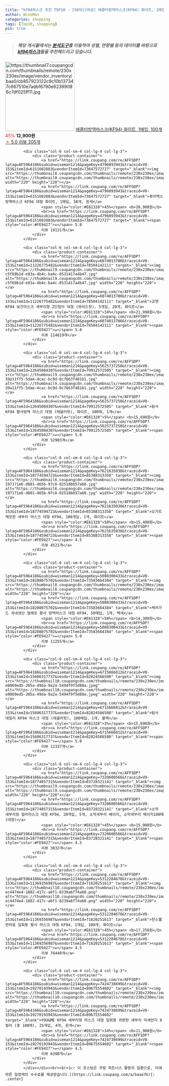 ```yaml
---
title: "kf94마스크 추천 TOP10 - [50대][여성] 에콜터방역마스크(KF94) 화이트, 1매입, 100개"
author: WiseMan
categories: shopping
tags: [Top10, shopping]
pin: true
---
```


> ##### 해당 게시물에서는 [**분석도구**](https://itemscout.io/)를 이용하여 **성별**, **연령별** 등의 데이터를 바탕으로 [**kf94마스크**](https://link.coupang.com/a/baae76)들을 추천해드리고 있습니다.
<div class="container"><div class="row">
            <div class="col-6 col-sm-4 col-lg-4 col-lg-3">
                <div class="product-container">
                    <a href="https://link.coupang.com/re/AFFSDP?lptag=AF5964186&subid=wiseman1214&pageKey=6393438334&traceid=V0-153&itemId=13883336317&vendorItemId=83948877763" target="_blank"><img src="https://thumbnail7.coupangcdn.com/thumbnails/remote/230x230ex/image/vendor_inventory/baa0/cb857923122c9c10b137347c667510e7adbf6790e62399086c7df025ff11.jpg" alt="https://thumbnail7.coupangcdn.com/thumbnails/remote/230x230ex/image/vendor_inventory/baa0/cb857923122c9c10b137347c667510e7adbf6790e62399086c7df025ff11.jpg" width="220" height="220"></a>
                    <a href="https://link.coupang.com/re/AFFSDP?lptag=AF5964186&subid=wiseman1214&pageKey=6393438334&traceid=V0-153&itemId=13883336317&vendorItemId=83948877763" target="_blank">에콜터방역마스크(KF94) 화이트, 1매입, 100개</a>
                    <span style="color:#E61328">45%</span> <b>12,900원</b>
                    <br><a href="https://link.coupang.com/re/AFFSDP?lptag=AF5964186&subid=wiseman1214&pageKey=6393438334&traceid=V0-153&itemId=13883336317&vendorItemId=83948877763" target="_blank"><span style="color:#FE9427">★</span> 5.0
                    리뷰 205개</a>
                </div>
            </div>
            
            <div class="col-6 col-sm-4 col-lg-4 col-lg-3">
                <div class="product-container">
                    <a href="https://link.coupang.com/re/AFFSDP?lptag=AF5964186&subid=wiseman1214&pageKey=4796093943&traceid=V0-153&itemId=6151602883&vendorItemId=73647572727" target="_blank"><img src="https://thumbnail8.coupangcdn.com/thumbnails/remote/230x230ex/image/vendor_inventory/f1ae/e9f3320a4dccee4bbe2184b08543d212f1f7ceb032d70a2181413230b749.jpg" alt="https://thumbnail8.coupangcdn.com/thumbnails/remote/230x230ex/image/vendor_inventory/f1ae/e9f3320a4dccee4bbe2184b08543d212f1f7ceb032d70a2181413230b749.jpg" width="220" height="220"></a>
                    <a href="https://link.coupang.com/re/AFFSDP?lptag=AF5964186&subid=wiseman1214&pageKey=4796093943&traceid=V0-153&itemId=6151602883&vendorItemId=73647572727" target="_blank">퓨어맥스 방역마스크 KF94 대형 화이트, 1매입, 50개, 흰색</a>
                    <span style="color:#E61328">45%</span> <b>20,900원</b>
                    <br><a href="https://link.coupang.com/re/AFFSDP?lptag=AF5964186&subid=wiseman1214&pageKey=4796093943&traceid=V0-153&itemId=6151602883&vendorItemId=73647572727" target="_blank"><span style="color:#FE9427">★</span> 5.0
                    리뷰 19131개</a>
                </div>
            </div>
            
            <div class="col-6 col-sm-4 col-lg-4 col-lg-3">
                <div class="product-container">
                    <a href="https://link.coupang.com/re/AFFSDP?lptag=AF5964186&subid=wiseman1214&pageKey=6074013700&traceid=V0-153&itemId=11226775482&vendorItemId=78504142111" target="_blank"><img src="https://thumbnail9.coupangcdn.com/thumbnails/remote/230x230ex/image/retail/images/9178931526940208-c5f69b1d-e93a-4b4c-ba4c-8531417a4b47.jpg" alt="https://thumbnail9.coupangcdn.com/thumbnails/remote/230x230ex/image/retail/images/9178931526940208-c5f69b1d-e93a-4b4c-ba4c-8531417a4b47.jpg" width="220" height="220"></a>
                    <a href="https://link.coupang.com/re/AFFSDP?lptag=AF5964186&subid=wiseman1214&pageKey=6074013700&traceid=V0-153&itemId=11226775482&vendorItemId=78504142111" target="_blank">코멧 KF94 보건마스크 새부리형 2단접이 대형 (와이드핏), 5개입, 20개, 화이트</a>
                    <span style="color:#E61328">34%</span> <b>21,990원</b>
                    <br><a href="https://link.coupang.com/re/AFFSDP?lptag=AF5964186&subid=wiseman1214&pageKey=6074013700&traceid=V0-153&itemId=11226775482&vendorItemId=78504142111" target="_blank"><span style="color:#FE9427">★</span> 5.0
                    리뷰 114819개</a>
                </div>
            </div>
            
            <div class="col-6 col-sm-4 col-lg-4 col-lg-3">
                <div class="product-container">
                    <a href="https://link.coupang.com/re/AFFSDP?lptag=AF5964186&subid=wiseman1214&pageKey=5625737250&traceid=V0-153&itemId=12645084307&vendorItemId=79912572505" target="_blank"><img src="https://thumbnail9.coupangcdn.com/thumbnails/remote/230x230ex/image/retail/images/13940726642634425-39a11ff5-5dae-4cac-bc9d-8c7663f481b1.jpg" alt="https://thumbnail9.coupangcdn.com/thumbnails/remote/230x230ex/image/retail/images/13940726642634425-39a11ff5-5dae-4cac-bc9d-8c7663f481b1.jpg" width="220" height="220"></a>
                    <a href="https://link.coupang.com/re/AFFSDP?lptag=AF5964186&subid=wiseman1214&pageKey=5625737250&traceid=V0-153&itemId=12645084307&vendorItemId=79912572505" target="_blank">탐사 KF94 황사방역 마스크 대형 (레귤러핏), 화이트, 100매, 1개</a>
                    <span style="color:#E61328">5%</span> <b>15,690원</b>
                    <br><a href="https://link.coupang.com/re/AFFSDP?lptag=AF5964186&subid=wiseman1214&pageKey=5625737250&traceid=V0-153&itemId=12645084307&vendorItemId=79912572505" target="_blank"><span style="color:#FE9427">★</span> 5.0
                    리뷰 52903개</a>
                </div>
            </div>
            
            <div class="col-6 col-sm-4 col-lg-4 col-lg-3">
                <div class="product-container">
                    <a href="https://link.coupang.com/re/AFFSDP?lptag=AF5964186&subid=wiseman1214&pageKey=7621635030&traceid=V0-153&itemId=18774594723&vendorItemId=85388313358" target="_blank"><img src="https://thumbnail6.coupangcdn.com/thumbnails/remote/230x230ex/image/retail/images/8679213331517972-197171e6-d801-465b-97c8-02518bb57a68.jpg" alt="https://thumbnail6.coupangcdn.com/thumbnails/remote/230x230ex/image/retail/images/8679213331517972-197171e6-d801-465b-97c8-02518bb57a68.jpg" width="220" height="220"></a>
                    <a href="https://link.coupang.com/re/AFFSDP?lptag=AF5964186&subid=wiseman1214&pageKey=7621635030&traceid=V0-153&itemId=18774594723&vendorItemId=85388313358" target="_blank">오가트 깨끗한 새부리 마스크 대형 KF94, 100개입, 1개, 화이트</a>
                    <span style="color:#E61328">58%</span> <b>15,400원</b>
                    <br><a href="https://link.coupang.com/re/AFFSDP?lptag=AF5964186&subid=wiseman1214&pageKey=7621635030&traceid=V0-153&itemId=18774594723&vendorItemId=85388313358" target="_blank"><span style="color:#FE9427">★</span> 4.5
                    리뷰 4521개</a>
                </div>
            </div>
            
            <div class="col-6 col-sm-4 col-lg-4 col-lg-3">
                <div class="product-container">
                    <a href="https://link.coupang.com/re/AFFSDP?lptag=AF5964186&subid=wiseman1214&pageKey=5008300433&traceid=V0-153&itemId=18208075702&vendorItemId=73583664384" target="_blank"><img src="https://thumbnail8.coupangcdn.com/thumbnails/remote/230x230ex/image/vendor_inventory/5947/87749dddb6fe421baefcf8f003a5a92a0405b833129de9537135c01d584e.jpg" alt="https://thumbnail8.coupangcdn.com/thumbnails/remote/230x230ex/image/vendor_inventory/5947/87749dddb6fe421baefcf8f003a5a92a0405b833129de9537135c01d584e.jpg" width="220" height="220"></a>
                    <a href="https://link.coupang.com/re/AFFSDP?lptag=AF5964186&subid=wiseman1214&pageKey=5008300433&traceid=V0-153&itemId=18208075702&vendorItemId=73583664384" target="_blank">케어가드 국내생산 엠에프 황사 방역마스크 대형 KF94, 50매입, 1개, 백색</a>
                    <span style="color:#E61328">58%</span> <b>14,300원</b>
                    <br><a href="https://link.coupang.com/re/AFFSDP?lptag=AF5964186&subid=wiseman1214&pageKey=5008300433&traceid=V0-153&itemId=18208075702&vendorItemId=73583664384" target="_blank"><span style="color:#FE9427">★</span> 5.0
                    리뷰 11255개</a>
                </div>
            </div>
            
            <div class="col-6 col-sm-4 col-lg-4 col-lg-3">
                <div class="product-container">
                    <a href="https://link.coupang.com/re/AFFSDP?lptag=AF5964186&subid=wiseman1214&pageKey=6715666812&traceid=V0-153&itemId=15606317737&vendorItemId=82824566580" target="_blank"><img src="https://thumbnail10.coupangcdn.com/thumbnails/remote/230x230ex/image/retail/images/5987890585916971-e0869ed5-205a-49da-9a2a-5494f9f5d88a.jpeg" alt="https://thumbnail10.coupangcdn.com/thumbnails/remote/230x230ex/image/retail/images/5987890585916971-e0869ed5-205a-49da-9a2a-5494f9f5d88a.jpeg" width="220" height="220"></a>
                    <a href="https://link.coupang.com/re/AFFSDP?lptag=AF5964186&subid=wiseman1214&pageKey=6715666812&traceid=V0-153&itemId=15606317737&vendorItemId=82824566580" target="_blank">탐사 데일리 KF94 마스크 대형 (레귤러핏), 100매입, 1개, 블랙</a>
                    <span style="color:#E61328">3%</span> <b>15,690원</b>
                    <br><a href="https://link.coupang.com/re/AFFSDP?lptag=AF5964186&subid=wiseman1214&pageKey=6715666812&traceid=V0-153&itemId=15606317737&vendorItemId=82824566580" target="_blank"><span style="color:#FE9427">★</span> 5.0
                    리뷰 12337개</a>
                </div>
            </div>
            
            <div class="col-6 col-sm-4 col-lg-4 col-lg-3">
                <div class="product-container">
                    <a href="https://link.coupang.com/re/AFFSDP?lptag=AF5964186&subid=wiseman1214&pageKey=7320600566&traceid=V0-153&itemId=18774857315&vendorItemId=83728321141" target="_blank"><img src="https://thumbnail9.coupangcdn.com/thumbnails/remote/230x230ex/image/vendor_inventory/8f9d/0bf1e8869dcb275e29a7a593b9b5a479f22350829ecb019997a03e258dcb.jpg" alt="https://thumbnail9.coupangcdn.com/thumbnails/remote/230x230ex/image/vendor_inventory/8f9d/0bf1e8869dcb275e29a7a593b9b5a479f22350829ecb019997a03e258dcb.jpg" width="220" height="220"></a>
                    <a href="https://link.coupang.com/re/AFFSDP?lptag=AF5964186&subid=wiseman1214&pageKey=7320600566&traceid=V0-153&itemId=18774857315&vendorItemId=83728321141" target="_blank">소막 새부리형 컬러마스크 대형 KF94, 20개입, 5개, 소막새부리 베이지, 소막새부리 베이지100매 (대형)</a>
                    <span style="color:#E61328">45%</span> <b>15,900원</b>
                    <br><a href="https://link.coupang.com/re/AFFSDP?lptag=AF5964186&subid=wiseman1214&pageKey=7320600566&traceid=V0-153&itemId=18774857315&vendorItemId=83728321141" target="_blank"><span style="color:#FE9427">★</span> 4.5
                    리뷰 3832개</a>
                </div>
            </div>
            
            <div class="col-6 col-sm-4 col-lg-4 col-lg-3">
                <div class="product-container">
                    <a href="https://link.coupang.com/re/AFFSDP?lptag=AF5964186&subid=wiseman1214&pageKey=5312284678&traceid=V0-153&itemId=11369356987&vendorItemId=71620251613" target="_blank"><img src="https://thumbnail10.coupangcdn.com/thumbnails/remote/230x230ex/image/retail/images/8334742164741628-ec4474e4-1882-417c-a6f1-8239a6f74a60.png" alt="https://thumbnail10.coupangcdn.com/thumbnails/remote/230x230ex/image/retail/images/8334742164741628-ec4474e4-1882-417c-a6f1-8239a6f74a60.png" width="220" height="220"></a>
                    <a href="https://link.coupang.com/re/AFFSDP?lptag=AF5964186&subid=wiseman1214&pageKey=5312284678&traceid=V0-153&itemId=11369356987&vendorItemId=71620251613" target="_blank">한스웰 한마음 일회용 황사 마스크 대형 KF94, 1개입, 100개, 화이트</a>
                    <span style="color:#E61328">45%</span> <b>17,250원</b>
                    <br><a href="https://link.coupang.com/re/AFFSDP?lptag=AF5964186&subid=wiseman1214&pageKey=5312284678&traceid=V0-153&itemId=11369356987&vendorItemId=71620251613" target="_blank"><span style="color:#FE9427">★</span> 4.5
                    리뷰 76440개</a>
                </div>
            </div>
            
            <div class="col-6 col-sm-4 col-lg-4 col-lg-3">
                <div class="product-container">
                    <a href="https://link.coupang.com/re/AFFSDP?lptag=AF5964186&subid=wiseman1214&pageKey=7424738699&traceid=V0-153&itemId=19270193943&vendorItemId=89675554602" target="_blank"><img src="https://thumbnail10.coupangcdn.com/thumbnails/remote/230x230ex/image/vendor_inventory/e7a3/2911d5969ab171696f3186a2c11d14209043b09734847afc961ac5821f66.jpg" alt="https://thumbnail10.coupangcdn.com/thumbnails/remote/230x230ex/image/vendor_inventory/e7a3/2911d5969ab171696f3186a2c11d14209043b09734847afc961ac5821f66.jpg" width="220" height="220"></a>
                    <a href="https://link.coupang.com/re/AFFSDP?lptag=AF5964186&subid=wiseman1214&pageKey=7424738699&traceid=V0-153&itemId=19270193943&vendorItemId=89675554602" target="_blank">YOU&ME KF94 새부리형 마스크 대형 일회용 귀편한 새부리 미세먼지 8컬러 (총 100매), 25개입, 4개, 흰색</a>
                    <span style="color:#E61328">34%</span> <b>11,900원</b>
                    <br><a href="https://link.coupang.com/re/AFFSDP?lptag=AF5964186&subid=wiseman1214&pageKey=7424738699&traceid=V0-153&itemId=19270193943&vendorItemId=89675554602" target="_blank"><span style="color:#FE9427">★</span> 4.5
                    리뷰 6398개</a>
                </div>
            </div>
            </div></div><br><br>[👉 이 포스팅은 쿠팡 파트너스 활동의 일환으로, 이에 따른 일정액의 수수료를 제공받습니다.](https://link.coupang.com/a/baae76){: .center}
